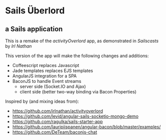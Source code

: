 # Sails Überlord

## a Sails application

This is a remake of the *activityOverlord* app, as demonstrated in *Sailscasts* by _Irl Nathan_

This version of the app will make the following changes and additions:

* Coffeescript replaces Javascript
* Jade templates replaces EJS templates
* AngularJS integration for a SPA
* BaconJS to handle Event streams
  - server side (Socket.IO and Ajax)
  - client side (better two-way binding via Bacon Properties)

Inspired by (and mixing ideas from):

- https://github.com/irlnathan/activityoverlord
- https://github.com/levid/angular-sails-socketio-mongo-demo
- https://github.com/ragulka/sails-starter-app
- https://github.com/lauripiispanen/angular-bacon/blob/master/examples/
- https://github.com/DeTeam/baconjs-chat